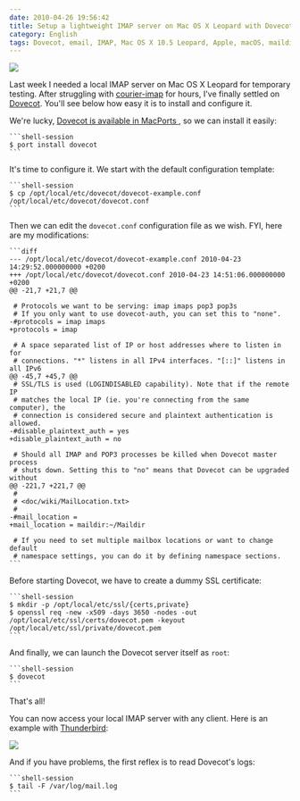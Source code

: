 ```yaml
---
date: 2010-04-26 19:56:42
title: Setup a lightweight IMAP server on Mac OS X Leopard with Dovecot
category: English
tags: Dovecot, email, IMAP, Mac OS X 10.5 Leopard, Apple, macOS, maildir, OpenSSL, SSL
---
```


![](/uploads/2010/dovecot-on-macosx.png)

Last week I needed a local IMAP server on Mac OS X Leopard for temporary
testing. After struggling with [courier-imap](https://www.courier-mta.org/imap/)
for hours, I've finally settled on [Dovecot](https://www.dovecot.org/). You'll
see below how easy it is to install and configure it.

We're lucky, [Dovecot is available in MacPorts
](https://www.macports.org/ports.php?by=name&substr=dovecot), so we can install
it easily:

    ```shell-session
    $ port install dovecot
    ```

It's time to configure it. We start with the default configuration template:

    ```shell-session
    $ cp /opt/local/etc/dovecot/dovecot-example.conf /opt/local/etc/dovecot/dovecot.conf
    ```

Then we can edit the `dovecot.conf` configuration file as we wish. FYI, here
are my modifications:

    ```diff
    --- /opt/local/etc/dovecot/dovecot-example.conf	2010-04-23 14:29:52.000000000 +0200
    +++ /opt/local/etc/dovecot/dovecot.conf	2010-04-23 14:51:06.000000000 +0200
    @@ -21,7 +21,7 @@

     # Protocols we want to be serving: imap imaps pop3 pop3s
     # If you only want to use dovecot-auth, you can set this to "none".
    -#protocols = imap imaps
    +protocols = imap

     # A space separated list of IP or host addresses where to listen in for
     # connections. "*" listens in all IPv4 interfaces. "[::]" listens in all IPv6
    @@ -45,7 +45,7 @@
     # SSL/TLS is used (LOGINDISABLED capability). Note that if the remote IP
     # matches the local IP (ie. you're connecting from the same computer), the
     # connection is considered secure and plaintext authentication is allowed.
    -#disable_plaintext_auth = yes
    +disable_plaintext_auth = no

     # Should all IMAP and POP3 processes be killed when Dovecot master process
     # shuts down. Setting this to "no" means that Dovecot can be upgraded without
    @@ -221,7 +221,7 @@
     #
     # <doc/wiki/MailLocation.txt>
     #
    -#mail_location =
    +mail_location = maildir:~/Maildir

     # If you need to set multiple mailbox locations or want to change default
     # namespace settings, you can do it by defining namespace sections.
    ```

Before starting Dovecot, we have to create a dummy SSL certificate:

    ```shell-session
    $ mkdir -p /opt/local/etc/ssl/{certs,private}
    $ openssl req -new -x509 -days 3650 -nodes -out /opt/local/etc/ssl/certs/dovecot.pem -keyout /opt/local/etc/ssl/private/dovecot.pem
    ```

And finally, we can launch the Dovecot server itself as `root`:

    ```shell-session
    $ dovecot
    ```

That's all!

You can now access your local IMAP server with any client. Here is an example
with [Thunderbird](https://www.mozillamessaging.com/thunderbird/):

![](/uploads/2010/thunderbird-macosx-local-imap-server-config.png)

And if you have problems, the first reflex is to read Dovecot's logs:

    ```shell-session
    $ tail -F /var/log/mail.log
    ```

